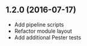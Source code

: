 
## 1.2.0 (2016-07-17)
  * Add pipeline scripts
  * Refactor module layout
  * Add additional Pester tests

